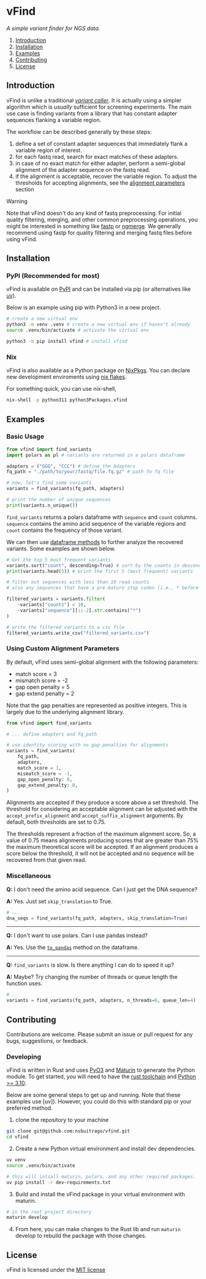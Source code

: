 # vFind

*A simple variant finder for NGS data.*

1. [Introduction](#introduction)
2. [Installation](#installation)
3. [Examples](#examples)
4. [Contributing](#contributing)
5. [License](#license)

## Introduction

vFind is unlike a traditional [*variant caller*](https://gencore.bio.nyu.edu/variant-calling-pipeline-gatk4/).
It is actually using a simpler algorithm which is *usually* sufficient for 
screening experiments. The main use case is finding variants from a library that
has constant adapter sequences flanking a variable region.

The workflow can be described generally by these steps:

1. define a set of constant adapter sequences that immediately flank a variable region of interest.
2. for each fastq read, search for exact matches of these adapters.
3. in case of no exact match for either adapter, perform a semi-global alignment of
the adapter sequence on the fastq read.
4. if the alignment is acceptable, recover the variable region.
To adjust the thresholds for accepting alignments, see the [alignment parameters](#using-custom-alignment-parameters) section

> [!WARNING]
> Note that vFind doesn't do any kind of fastq preprocessing. For initial quality
> filtering, merging, and other common preprocessing operations, you might be
> interested in something like [fastp]() or [ngmerge](). We generally recommend
> using fastp for quality filtering and merging fastq files before using vFind.

## Installation

### PyPI (Recommended for most)

vFind is available on [PyPI](https://pypi.org/project/vfind/0.1.0/) and can be installed via pip (or alternatives like
[uv](https://github.com/astral-sh/uv)).

Below is an example using pip with Python3 in a new project.

```bash
# create a new virtual env
python3 -m venv .venv # create a new virtual env if haven't already
source .venv/bin/activate # activate the virtual env

python3 -m pip install vfind # install vfind
```

### Nix

vFind is also available as a Python package on [NixPkgs](https://search.nixos.org/packages?). You can declare new
development enviroments using [nix flakes](https://wiki.nixos.org/wiki/Flakes).

For something quick, you can use nix-shell,

```bash
nix-shell -p python311 python3Packages.vfind
```

## Examples

### Basic Usage

```python
from vfind import find_variants
import polars as pl # variants are returned in a polars dataframe

adapters = ("GGG", "CCC") # define the Adapters
fq_path = "./path/to/your/fastq/file.fq.gz" # path fo fq file

# now, let's find some variants
variants = find_variants(fq_path, adapters)

# print the number of unique sequences 
print(variants.n_unique())
```

`find_variants` returns a polars dataframe with `sequence` and `count` columns.
`sequence` contains the amino acid sequence of the variable regions and
`count` contains the frequency of those variant.

We can then use [dataframe methods](https://docs.pola.rs/py-polars/html/reference/dataframe/index.html) 
to further analyze the recovered variants. Some examples are shown below.

```python
# Get the top 5 most frequent variants
variants.sort("count", descending=True) # sort by the counts in descending order
print(variants.head(5)) # print the first 5 (most frequent) variants

# filter out sequences with less than 10 read counts
# also any sequences that have a pre-mature stop codon (i.e., * before the last residue)

filtered_variants = variants.filter(
    ~variants["counts"] < 10,
    ~variants["sequence"][::-2].str.contains("*")
)

# write the filtered variants to a csv file
filtered_variants.write_csv("filtered_variants.csv")
```

### Using Custom Alignment Parameters

By default, vFind uses semi-global alignment with the following parameters:

- match score = 3
- mismatch score = -2
- gap open penalty = 5
- gap extend penalty = 2

Note that the gap penalties are represented as positive integers. This is largely due to the underlying
alignment library.

```python
from vfind import find_variants

# ... define adapters and fq_path

# use identity scoring with no gap penalties for alignments
variants = find_variants(
    fq_path,
    adapters,
    match_score = 1,
    mismatch_score = -1,
    gap_open_penalty: 0,
    gap_extend_penalty: 0,
)
```

Alignments are accepted if they produce a score above a set threshold. The threshold
for considering an acceptable alignment can be adjusted with the `accept_prefix_alignment`
and `accept_suffix_alignment` arguments. By default, both thresholds are set to 0.75.

The thresholds represent a fraction of the maximum alignment score. So, a value of 0.75
means alignments producing scores that are greater than 75% the maximum theoretical score
will be accepted. If an alignment produces a score below the threshold, it will
not be accepted and no sequence will be recovered from that given read.

### Miscellaneous

**Q:** I don't need the amino acid sequence. Can I just get the DNA sequence?

**A:** Yes. Just set `skip_translation` to True.

```python
# ...
dna_seqs = find_variants(fq_path, adapters, skip_translation=True)
```

---

**Q:** I don't want to use polars. Can I use pandas instead?

**A:** Yes. Use the [`to_pandas`](https://docs.pola.rs/py-polars/html/reference/dataframe/api/polars.DataFrame.to_pandas.html#polars.DataFrame.to_pandas) method on the dataframe.

---

**Q:** `find_variants` is slow. Is there anything I can do to speed it up?

**A:** Maybe? Try changing the number of threads or queue length the function uses.

```python
# ...
variants = find_variants(fq_path, adapters, n_threads=6, queue_len=4)
```

## Contributing

Contributions are welcome. Please submit an issue or pull request for any bugs,
suggestions, or feedback.

### Developing

vFind is written in Rust and uses [PyO3](https://pyo3.rs/v0.21.1/) and [Maturin](https://github.com/PyO3/maturin)
to generate the Python module. To get started, you will need to have the
[rust toolchain](https://www.rust-lang.org/tools/install) and [Python >= 3.10](https://www.python.org/downloads/).

Below are some general steps to get up and running. Note that these examples
use [uv]). However, you could do this with standard pip or your preferred method.

1. clone the repository to your machine

```bash
git clone git@github.com:nsbuitrago/vfind.git
cd vfind
```

2. Create a new Python virtual environment and install dev dependencies.

```bash
uv venv
source .venv/bin/activate

# this will intsall maturin, polars, and any other required packages.
uv pip install -r dev-requirements.txt
```

3. Build and install the vFind package in your virtual environment with maturin. 

```bash
# in the root project directory
maturin develop
```

4. From here, you can make changes to the Rust lib and run `maturin` develop
to rebuild the package with those changes.

## License

vFind is licensed under the [MIT license](LICENSE)

